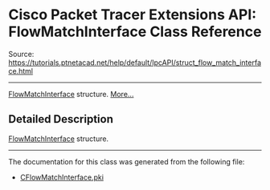 # Cisco Packet Tracer Extensions API: FlowMatchInterface Class Reference

Source: https://tutorials.ptnetacad.net/help/default/IpcAPI/struct_flow_match_interface.html

---

[FlowMatchInterface](struct_flow_match_interface.html "FlowMatchInterface structure.") structure. [More...](struct_flow_match_interface.html#details)

## Detailed Description

[FlowMatchInterface](struct_flow_match_interface.html "FlowMatchInterface structure.") structure. 

* * *

The documentation for this class was generated from the following file:

  * [CFlowMatchInterface.pki](_c_flow_match_interface_8pki.html)


